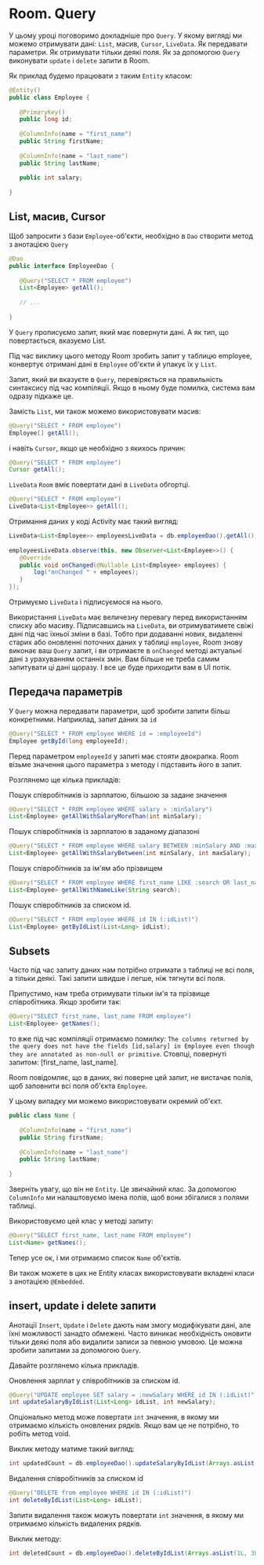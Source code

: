 # Room. Query

У цьому уроці поговоримо докладніше про `Query`. У якому вигляді ми можемо отримувати дані: `List`, масив, `Cursor`, `LiveData`. Як передавати параметри. Як отримувати тільки деякі поля. Як за допомогою `Query` виконувати `update` і `delete` запити в Room.

Як приклад будемо працювати з таким `Entity` класом:
```java
@Entity()
public class Employee {
 
   @PrimaryKey()
   public long id;
 
   @ColumnInfo(name = "first_name")
   public String firstName;
 
   @ColumnInfo(name = "last_name")
   public String lastName;
 
   public int salary;
 
}
```

## List, масив, Cursor
Щоб запросити з бази `Employee`-об'єкти, необхідно в `Dao` створити метод з анотацією `Query`
```java
@Dao
public interface EmployeeDao {
 
   @Query("SELECT * FROM employee")
   List<Employee> getAll();
 
   // ...
 
}
```
У `Query` прописуємо запит, який має повернути дані. А як тип, що повертається, вказуємо List<Employee>.

Під час виклику цього методу Room зробить запит у таблицю employee, конвертує отримані дані в `Employee` об'єкти й упакує їх у `List`.

Запит, який ви вказуєте в `Query`, перевіряється на правильність синтаксису під час компіляції. Якщо в ньому буде помилка, система вам одразу підкаже це.

Замість `List`, ми також можемо використовувати масив:
```java
@Query("SELECT * FROM employee")
Employee[] getAll();
```

і навіть `Cursor`, якщо це необхідно з якихось причин:
```java
@Query("SELECT * FROM employee")
Cursor getAll();
```

`LiveData`
`Room` вміє повертати дані в `LiveData` обгортці.
```java
@Query("SELECT * FROM employee")
LiveData<List<Employee>> getAll();
```

Отримання даних у коді Activity має такий вигляд:
```java
LiveData<List<Employee>> employeesLiveData = db.employeeDao().getAll();
 
employeesLiveData.observe(this, new Observer<List<Employee>>() {
   @Override
   public void onChanged(@Nullable List<Employee> employees) {
       log("onChanged " + employees);
   }
});
```
Отримуємо `LiveData` і підписуємося на нього.

Використання `LiveData` має величезну перевагу перед використанням списку або масиву. Підписавшись на `LiveData`, ви отримуватимете свіжі дані під час їхньої зміни в базі. Тобто при додаванні нових, видаленні старих або оновленні поточних даних у таблиці `employee`, Room знову виконає ваш `Query` запит, і ви отримаєте в `onChanged` методі актуальні дані з урахуванням останніх змін. Вам більше не треба самим запитувати ці дані щоразу. І все це буде приходити вам в UI потік.

## Передача параметрів
У `Query` можна передавати параметри, щоб зробити запити більш конкретними.
Наприклад, запит даних за `id`
```java
@Query("SELECT * FROM employee WHERE id = :employeeId")
Employee getById(long employeeId);
```
Перед параметром `employeeId` у запиті має стояти двокрапка. Room візьме значення цього параметра з методу і підставить його в запит.

Розглянемо ще кілька прикладів:

Пошук співробітників із зарплатою, більшою за задане значення
```java
@Query("SELECT * FROM employee WHERE salary > :minSalary")
List<Employee> getAllWithSalaryMoreThan(int minSalary);
```
Пошук співробітників із зарплатою в заданому діапазоні
```java
@Query("SELECT * FROM employee WHERE salary BETWEEN :minSalary AND :maxSalary")
List<Employee> getAllWithSalaryBetween(int minSalary, int maxSalary);
```

Пошук співробітників за ім'ям або прізвищем
```java
@Query("SELECT * FROM employee WHERE first_name LIKE :search OR last_name LIKE :search")
List<Employee> getAllWithNameLike(String search);
```

Пошук співробітників за списком id.
```java
@Query("SELECT * FROM employee WHERE id IN (:idList)")
List<Employee> getByIdList(List<Long> idList);
```

## Subsets
Часто під час запиту даних нам потрібно отримати з таблиці не всі поля, а тільки деякі. Такі запити швидше і легше, ніж тягнути всі поля.

Припустимо, нам треба отримувати тільки ім'я та прізвище співробітника. Якщо зробити так:
```java
@Query("SELECT first_name, last_name FROM employee")
List<Employee> getNames();
```

то вже під час компіляції отримаємо помилку: `The columns returned by the query does not have the fields [id,salary] in Employee even though they are annotated as non-null or primitive`. Стовпці, повернуті запитом: [first_name, last_name].

Room повідомляє, що в даних, які поверне цей запит, не вистачає полів, щоб заповнити всі поля об'єкта `Employee`.

У цьому випадку ми можемо використовувати окремий об'єкт.

```java
public class Name {
 
   @ColumnInfo(name = "first_name")
   public String firstName;
 
   @ColumnInfo(name = "last_name")
   public String lastName;
 
}
```
Зверніть увагу, що він не `Entity`. Це звичайний клас. За допомогою `ColumnInfo` ми налаштовуємо імена полів, щоб вони збігалися з полями таблиці.

Використовуємо цей клас у методі запиту:
```java
@Query("SELECT first_name, last_name FROM employee")
List<Name> getNames();
```
Тепер усе ок, і ми отримаємо список `Name` об'єктів.

Ви також можете в цих не Entity класах використовувати вкладені класи з анотацією `@Embedded`.

## insert, update і delete запити
Анотації `Insert`, `Update` і `Delete` дають нам змогу модифікувати дані, але їхні можливості занадто обмежені. Часто виникає необхідність оновити тільки деякі поля або видалити записи за певною умовою. Це можна зробити запитами за допомогою `Query`.

 

Давайте розглянемо кілька прикладів.

Оновлення зарплат у співробітників за списком id.
```java
@Query("UPDATE employee SET salary = :newSalary WHERE id IN (:idList)")
int updateSalaryByIdList(List<Long> idList, int newSalary);
```
Опціонально метод може повертати `int` значення, в якому ми отримаємо кількість оновлених рядків. Якщо вам це не потрібно, то робіть метод void.

Виклик методу матиме такий вигляд:
```java
int updatedCount = db.employeeDao().updateSalaryByIdList(Arrays.asList(1L, 3L, 4L), 10000);
```
Видалення співробітників за списком id
```java
@Query("DELETE from employee WHERE id IN (:idList)")
int deleteByIdList(List<Long> idList);
```
Запити видалення також можуть повертати `int` значення, в якому ми отримаємо кількість видалених рядків.

Виклик методу:
```java
int deletedCount = db.employeeDao().deleteByIdList(Arrays.asList(1L, 3L, 4L));
```




